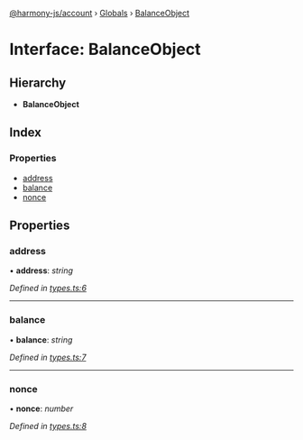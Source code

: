 [@harmony-js/account](../README.md) › [Globals](../globals.md) › [BalanceObject](balanceobject.md)

# Interface: BalanceObject

## Hierarchy

* **BalanceObject**

## Index

### Properties

* [address](balanceobject.md#address)
* [balance](balanceobject.md#balance)
* [nonce](balanceobject.md#nonce)

## Properties

###  address

• **address**: *string*

*Defined in [types.ts:6](https://github.com/FireStack-Lab/Harmony-sdk-core/blob/1e63f5a/packages/harmony-account/src/types.ts#L6)*

___

###  balance

• **balance**: *string*

*Defined in [types.ts:7](https://github.com/FireStack-Lab/Harmony-sdk-core/blob/1e63f5a/packages/harmony-account/src/types.ts#L7)*

___

###  nonce

• **nonce**: *number*

*Defined in [types.ts:8](https://github.com/FireStack-Lab/Harmony-sdk-core/blob/1e63f5a/packages/harmony-account/src/types.ts#L8)*
